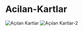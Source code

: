 # Acilan-Kartlar
![Açılan Kartlar](https://user-images.githubusercontent.com/111085998/196768188-a0ca0949-6349-4f70-8d16-c0310445ca0a.png)
![Açılan Kartlar-2](https://user-images.githubusercontent.com/111085998/196768148-efc6bdbd-afec-40fe-80ac-c943079f834d.png)


